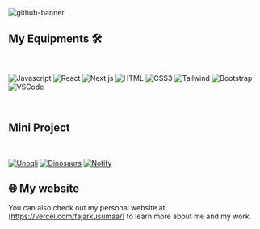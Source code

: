 ![github-banner](https://github.com/fajarkusumaa/fajarkusumaa/assets/37682720/cfc7de0a-f9e2-4fa8-a8d8-24ea0471032a)





## My Equipments 🛠️

<br>

![Javascript](https://img.shields.io/badge/Javascript-F0DB4F?style=for-the-badge&labelColor=black&logo=javascript&logoColor=F0DB4F)
![React](https://img.shields.io/badge/-React-61DBFB?style=for-the-badge&labelColor=black&logo=react&logoColor=61DBFB)
![Next.js](https://img.shields.io/badge/next.js-000000?style=for-the-badge&logo=nextdotjs&logoColor=white)
![HTML](https://img.shields.io/badge/HTML5-E34F26?style=for-the-badge&logo=html5&logoColor=white)
![CSS3](https://img.shields.io/badge/CSS3-1572B6?style=for-the-badge&logo=css3&logoColor=white)
![Tailwind](https://img.shields.io/badge/Tailwind_CSS-092749?style=for-the-badge&logo=tailwindcss&logoColor=06B6D4&labelColor=000000)
![Bootstrap](https://img.shields.io/badge/Bootstrap-563D7C?style=for-the-badge&logo=bootstrap&logoColor=white)
![VSCode](https://img.shields.io/badge/Visual_Studio-0078d7?style=for-the-badge&logo=visual%20studio&logoColor=white)


<br>


## Mini Project

<br>

[![Unoqli](https://github-readme-stats.vercel.app/api/pin/?username=fajarkusumaa&repo=unoqli&border_color=42597C&bg_color=fff&title_color=42597C&text_color=90979E&icon_color=42597C)](https://github.com/fajarkusumaa/unoqli)
[![Dinosaurs](https://github-readme-stats.vercel.app/api/pin/?username=fajarkusumaa&repo=dinosaur-list&border_color=42597C&bg_color=fff&title_color=42597C&text_color=90979E&icon_color=42597C)](https://github.com/fajarkusumaa/dinosaur-list)
[![Notify](https://github-readme-stats.vercel.app/api/pin/?username=fajarkusumaa&repo=notify&border_color=42597C&bg_color=fff&title_color=42597C&text_color=90979E&icon_color=42597C)](https://github.com/fajarkusumaa/notify)


## 🌐 My website

You can also check out my personal website at [https://vercel.com/fajarkusumaa/] to learn more about me and my work.

<br>
